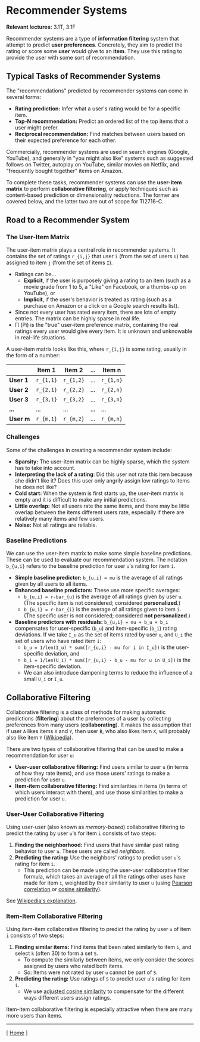 # Recommender Systems

**Relevant lectures:** 3.1T, 3.1F

Recommender systems are a type of **information filtering** system that attempt to predict **user preferences**. Concretely, they aim to predict the rating or score some **user** would give to an **item**. They use this rating to provide the user with some sort of recommendation.

## Typical Tasks of Recommender Systems

The "recommendations" predicted by recommender systems can come in several forms:

* **Rating prediction:** Infer what a user's rating would be for a specific item.
* **Top-N recommendation:** Predict an ordered list of the top items that a user might prefer.
* **Reciprocal recommendation:** Find matches between users based on their expected preference for each other.

Commercially, recommender systems are used in search engines (Google, YouTube), and generally in "you might also like" systems such as suggested follows on Twitter, autoplay on YouTube, similar movies on Netflix, and "frequently bought together" items on Amazon.

To complete these tasks, recommender systems can use the **user-item matrix** to perform **collaborative filtering**, or apply techniques such as content-based prediction or dimensionality reductions. The former are covered below, and the latter two are out of scope for TI2716-C.

## Road to a Recommender System

### The User-Item Matrix

The user-item matrix plays a central role in recommender systems. It contains the set of ratings `r_{i,j}` that user `i` (from the set of users `U`) has assigned to item `j` (from the set of items `I`).

* Ratings can be...
    * **Explicit**, if the user is purposely giving a rating to an item (such as a movie grade from 1 to 5, a "Like" on Facebook, or a thumbs-up on YouTube), or
    * **Implicit**, if the user's behavior is treated as rating (such as a purchase on Amazon or a click on a Google search results list).
* Since not every user has rated every item, there are lots of empty entries. The matrix can be highly sparse in real life.
* Π (Pi) is the "true" user-item preference matrix, containing the real ratings every user would give every item. It is unknown and unknowable in real-life situations.

A user-item matrix looks like this, where `r_{i,j}` is some rating, usually in the form of a number:

| | **Item 1** | **Item 2** | **...** | **Item n** |
|---|---|---|---|---|
| **User 1** | `r_{1,1}` | `r_{1,2}` | ... | `r_{1,n}` |
| **User 2** | `r_{2,1}` | `r_{2,2}` | ... | `r_{2,n}` |
| **User 3** | `r_{3,1}` | `r_{3,2}` | ... | `r_{3,n}` |
| **...** | ... | ... | ... | ... |
| **User m** | `r_{m,1}` | `r_{m,2}` | ... | `r_{m,n}` |

### Challenges

Some of the challenges in creating a recommender system include:

* **Sparsity:** The user-item matrix can be highly sparse, which the system has to take into account.
* **Interpreting the lack of a rating**: Did this user not rate this item because she didn't like it? Does this user only angrily assign low ratings to items he does not like?
* **Cold start:** When the system is first starts up, the user-item matrix is empty and it is difficult to make any initial predictions.
* **Little overlap:** Not all users rate the same items, and there may be little overlap between the items different users rate, especially if there are relatively many items and few users.
* **Noise:** Not all ratings are reliable.

### Baseline Predictions

We can use the user-item matrix to make some simple baseline predictions. These can be used to evaluate our recommendation system. The notation `b_{u,i}` refers to the baseline prediction for user `u`'s rating for item `i`. 

* **Simple baseline predictor:** `b_{u,i} = mu` is the average of all ratings given by all users to all items.
* **Enhanced baseline predictors:** These use more specific averages:
   * `b_{u,i} = r-bar_{u}` is the average of all ratings given by user `u`. (The specific item is not considered; considered **personalized**.)
   * `b_{u,i} = r-bar_{i}` is the average of all ratings given to item `i`. (The specific user is not considered; considered **not personalized**.)
* **Baseline predictors with residuals:** `b_{u,i} = mu + b_u + b_i` compensates for user-specific (`b_u`) and item-specific (`b_i`) rating deviations. If we take `I_u` as the set of items rated by user `u`, and `U_i` the set of users who have rated item `i`:
   * `b_u = 1/len(I_u) * sum([r_{u,i} - mu for i in I_u])` is the user-specific deviation, and
   * `b_i = 1/len(U_i) * sum([r_{u,i} - b_u - mu for u in U_i])` is the item-specific deviation.
   * We can also introduce dampening terms to reduce the influence of a small `U_i` or `I_u`.

## Collaborative Filtering

Collaborative filtering is a class of methods for making automatic predictions (**filtering**) about the preferences of a user by collecting preferences from many users (**collaborating**). It makes the assumption that if user `A` likes items `X` and `Y`, then user `B`, who also likes item `X`, will probably also like item `Y` ([Wikipedia](https://en.wikipedia.org/wiki/Collaborative_filtering)).

There are two types of collaborative filtering that can be used to make a recommendation for user `u`:

* **User-user collaborative filtering:** Find users similar to user `u` (in terms of how they rate items), and use those users' ratings to make a prediction for user `u`.
* **Item-item collaborative filtering:** Find similarities in items (in terms of which users interact with them), and use those similarities to make a prediction for user `u`.

### User-User Collaborative Filtering

Using user-user (also known as *memory-based*) collaborative filtering to predict the rating by user `u`'s for item `i` consists of two steps:

1. **Finding the neighborhood:** Find users that have similar past rating behavior to user `u`. These users are called *neighbors*.
1. **Predicting the rating:** Use the neighbors' ratings to predict user `u`'s rating for item `i`.
   * This prediction can be made using the user-user collaborative filter formula, which takes an average of all the ratings other uses have made for item `i`, weighted by their similarity to user `u` (using [Pearson correlation](background.md#pearson-correlation) or [cosine similarity](background.md#cosine-similarity)).
   
See [Wikipedia's explanation](https://en.wikipedia.org/wiki/Collaborative_filtering#Memory-based).

### Item-Item Collaborative Filtering

Using item-item collaborative filtering to predict the rating by user `u` of item `i` consists of two steps:

1. **Finding similar items:** Find items that been rated similarly to item `i`, and select `k` (often 30) to form a set `S`.
   * To compute the similariy between items, we only consider the scores assigned by users who rated both items.
   * So: Items were not rated by user `u` cannot be part of `S`.
1. **Predicting the rating:** Use ratings of `S` to predict user `u`'s rating for item `i`.
   * We use [adjusted cosine similarity](background.md#adjusted-cosine-similarity) to compensate for the different ways different users assign ratings.

Item-item collaborative filtering is especially attractive when there are many more users than items.

---

[ [Home](README.md) ]
